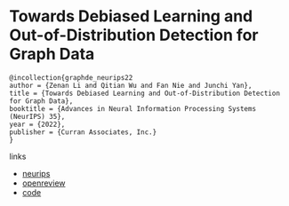 # Towards Debiased Learning and Out-of-Distribution Detection for Graph Data

```
@incollection{graphde_neurips22
author = {Zenan Li and Qitian Wu and Fan Nie and Junchi Yan},
title = {Towards Debiased Learning and Out-of-Distribution Detection for Graph Data},
booktitle = {Advances in Neural Information Processing Systems (NeurIPS) 35},
year = {2022},
publisher = {Curran Associates, Inc.}
}
```

links
- [neurips](https://nips.cc/Conferences/2022/Schedule?showEvent=54922)
- [openreview](https://openreview.net/forum?id=mSiPuHIP7t8)
- [code](https://github.com/Emiyalzn/GraphDE)
